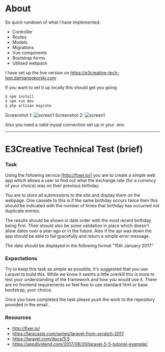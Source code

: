 # About
So quick rundown of what I have implemented:

- Controller
- Routes
- Models
- Migrations
- Vue components
- Bootstrap forms
- Utilised webpack

I have set up the live version on https://e3creative-tech-test.damianpokorski.com

If you want to set it up locally this should get you going
```sh
$ npm install
$ npm run dev
$ php artisan migrate
```
Screenshot 1:
![screen1](https://is.gd/pDc8Qp)
Screenshot 2:
![screen1](https://is.gd/GurHPB)

Also you need a valid mysql connection set up in your .env

---------------------------------------------------------

# E3Creative Technical Test (brief)

### Task

Using the following service [http://fixer.io/] you are to create a simple web app which allows a user to find out what the exchange rate (for a currency of your choice) was on their previous birthday. 

You are to store all submissions to the site and display them on the webpage. One caveate to this is if the same birthday occurs twice then this should be indicated with the number of times that birthday has occurred _not_ duplicate entries.

The results should be shown in date order with the most recent birthday being first. Their should also be some validation in place which doesn't allow dates over a year ago or in the future. Also if the api was down the app should be able to fail gracefully and return a simple error message.

The date should be displayed in the following format "15th January 2017"

### Expectations

Try to keep this task as simple as possible, it's suggested that you use Laravel to build this. While we know it seems a little overkill this is more to test your understanding of the framework and how you would use it. There are no frontend requirements so feel free to use standard html or base bootstrap, your choice.

Once you have completed the task please push the work to the repository provided in the email.

### Resources

- http://fixer.io/
- https://laracasts.com/series/laravel-from-scratch-2017
- https://laravel.com/docs/5.5
- https://appdividend.com/2017/08/20/laravel-5-5-tutorial-example/

